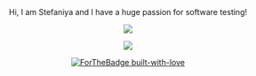 <center>
  Hi, I am Stefaniya and I have a huge passion for software testing!

  
</center>

<p align="center">
  <a href="https://skillicons.dev">
    <img src="https://skillicons.dev/icons?i=cs,js,html,css,postman,docker,dotnet,visualstudio,vscode,nodejs,github,githubactions,selenium,azure,grafana,prometheus,jenkins,mongodb,mysql,windows,powershell,wordpress,flutter&perline=6" />
  </a>
</p>

<p align="center">
  <img src="https://github-readme-stats.vercel.app/api/top-langs/?username=StefRuseva88&theme=synthwave" />
</p>

<p align="center">
  <a href="https://GitHub.com/Naereen/">
    <img src="http://ForTheBadge.com/images/badges/built-with-love.svg" alt="ForTheBadge built-with-love">
  </a>
</p>
